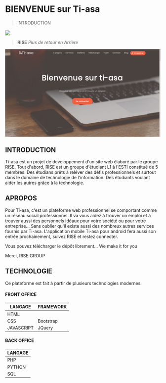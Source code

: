 #                        BIENVENUE sur  Ti-asa 

> INTRODUCTION 

<img align="center" src="https://github.com/Rise-esti/Ti-asa-Officiel/blob/master/data/intro.gif">


> **RISE**  *Plus de retour en Arrière*


<img align="center" src="https://github.com/Rise-esti/Ti-asa-Officiel/blob/master/public/images/tiasa.png">


## INTRODUCTION

Ti-asa est un projet de developpement d'un site web  élaboré par le groupe RISE.
Tout d'abord, RISE est un groupe d'étudiant L1 à l'ESTI constitué de 5 membres.  Des étudians prêts à reléver des défis professionnels et surtout dans le domaine de technologie de l'information. Des étudiants voulant aider les autres grâce à la technologie. 

## APROPOS
        
Pour Ti-asa, c'est un plateforme web professionnel se comportant comme un réseau social professionnel. Il va vous aidez à              trouver un emploi et à trouver aussi des personnels idéaux pour votre société ou pour votre entreprise...
Sans oublier qu'il existe aussi des nombreux autres services fournis par Ti-asa.
L'application mobile Ti-asa pour android fera aussi son entrée prochainement, suivez RISE et restez connecter. 

Vous pouvez télécharger le dépôt librement...
        We make it for you

 Merci,
                                                                                                RISE GROUP
                                                                                                
  ## TECHNOLOGIE
  
  Ce plateforme est fait à partir de plusieurs technologies modernes. 
  
  #### FRONT OFFICE
  
  LANGAGE | FRAMEWORK 
  --------|----------
  HTML|
  CSS | Bootstrap
  JAVASCRIPT | JQuery
  
  
  #### BACK OFFICE
  
  LANGAGE|
  -------|
  PHP|
  PYTHON |
  SQL | 
